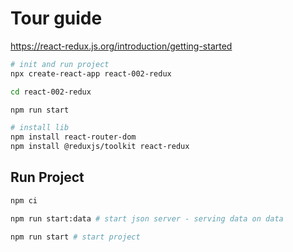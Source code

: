 # Tour guide

https://react-redux.js.org/introduction/getting-started

```bash
# init and run project
npx create-react-app react-002-redux

cd react-002-redux

npm run start

# install lib
npm install react-router-dom
npm install @reduxjs/toolkit react-redux

```

## Run Project

```bash
npm ci

npm run start:data # start json server - serving data on data

npm run start # start project
```
